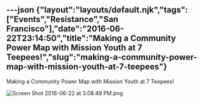 ---json
{"layout":"layouts/default.njk","tags":["Events","Resistance","San Francisco"],"date":"2016-06-22T23:14:50","title":"Making a Community Power Map with Mission Youth at 7 Teepees!","slug":"making-a-community-power-map-with-mission-youth-at-7-teepees"}
---

Making a Community Power Map with Mission Youth at 7 Teepees! 

![Screen Shot 2016-06-22 at 3.08.49 PM.png](https://images.squarespace-cdn.com/content/v1/52b7d7a6e4b0b3e376ac8ea2/1466637234401-EEU9Y3A4O9XY224BCRGO/ke17ZwdGBToddI8pDm48kJOACmBUH8l8tHuLgJyw_QFZw-zPPgdn4jUwVcJE1ZvWQUxwkmyExglNqGp0IvTJZUJFbgE-7XRK3dMEBRBhUpyKXvTLwPzMOCcmdE-aW6gg64MI-JzxNBPP8MZUE8P5Q_F77MPeG9dWC0Jcs3SzYIo/Screen+Shot+2016-06-22+at+3.08.49+PM.png)